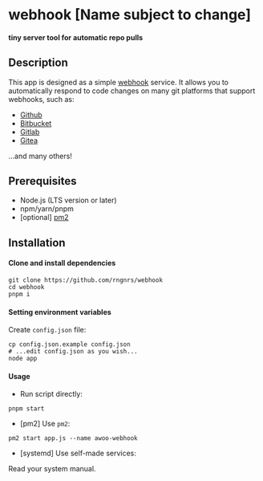 # webhook [Name subject to change]
#### tiny server tool for automatic repo pulls

## Description
This app is designed as a simple [webhook](https://en.wikipedia.org/wiki/Webhook) service.
It allows you to automatically respond to code changes on many git platforms that support webhooks, such as:
- [Github](https://docs.github.com/en/developers/webhooks-and-events/webhooks)
- [Bitbucket](https://support.atlassian.com/bitbucket-cloud/docs/manage-webhooks/)
- [Gitlab](https://docs.gitlab.com/ee/user/project/integrations/webhooks.html)
- [Gitea](https://docs.gitea.io/en-us/webhooks/)

...and many others!

## Prerequisites
- Node.js (LTS version or later)
- npm/yarn/pnpm
- [optional] [pm2](https://github.com/Unitech/pm2)

## Installation

#### Clone and install dependencies
```shell script
git clone https://github.com/rngnrs/webhook
cd webhook
pnpm i
```

#### Setting environment variables
Create `config.json` file:
```shell script
cp config.json.example config.json
# ...edit config.json as you wish...
node app 
```
#### Usage
- Run script directly:
```shell script
pnpm start
```
- [pm2] Use `pm2`:
```shell script
pm2 start app.js --name awoo-webhook
```
- [systemd] Use self-made services:

Read your system manual.